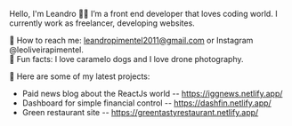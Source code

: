 Hello, I'm Leandro 🤸‍♂️
I’m a front end developer that loves coding world. I currently work as freelancer, developing websites. <br />

📝 How to reach me: leandropimentel2011@gmail.com or Instagram @leoliveirapimentel. <br />
🦩 Fun facts: I love caramelo dogs and I love drone photography. <be />

🧶 Here are some of my latest projects: <br />

- Paid news blog about the ReactJs world -- https://iggnews.netlify.app/ <br />
- Dashboard for simple financial control -- https://dashfin.netlify.app/ <br />
- Green restaurant site -- https://greentastyrestaurant.netlify.app/ <br />
